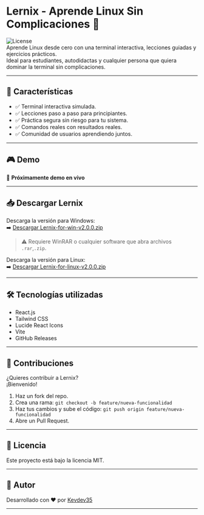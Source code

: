 # Lernix - Aprende Linux Sin Complicaciones 🐧

![License](https://img.shields.io/github/license/Kevdev35/Lernix-Learn-Linux-the-Easy-Way-)  
Aprende Linux desde cero con una terminal interactiva, lecciones guiadas y ejercicios prácticos.  
Ideal para estudiantes, autodidactas y cualquier persona que quiera dominar la terminal sin complicaciones.

---

## 🚀 Características

- ✅ Terminal interactiva simulada.
- ✅ Lecciones paso a paso para principiantes.
- ✅ Práctica segura sin riesgo para tu sistema.
- ✅ Comandos reales con resultados reales.
- ✅ Comunidad de usuarios aprendiendo juntos.

---

## 🎮 Demo

🔗 **Próximamente demo en vivo**

---

## 📥 Descargar Lernix

Descarga la versión para Windows:  
➡️ [Descargar Lernix-for-win-v2.0.0.zip](https://github.com/Kevdev35/Lernix-Learn-Linux-the-Easy-Way-/releases/download/v2.0.0/Lernix-for-win-v2.0.0.zip)

> ⚠️ Requiere WinRAR o cualquier software que abra archivos `.rar`,`.zip`.

Descarga la versión para Linux:  
➡️ [Descargar Lernix-for-linux-v2.0.0.zip](https://github.com/Kevdev35/Lernix-Learn-Linux-the-Easy-Way-/releases/download/v2.0.0/Lernix-for-linux-v2.0.0.zip)


---

## 🛠️ Tecnologías utilizadas

- React.js
- Tailwind CSS
- Lucide React Icons
- Vite
- GitHub Releases

---

## 🤝 Contribuciones

¿Quieres contribuir a Lernix?  
¡Bienvenido!  
1. Haz un fork del repo.
2. Crea una rama: `git checkout -b feature/nueva-funcionalidad`
3. Haz tus cambios y sube el código: `git push origin feature/nueva-funcionalidad`
4. Abre un Pull Request.

---

## 📄 Licencia

Este proyecto está bajo la licencia MIT.

---

## 🙌 Autor

Desarrollado con ❤️ por [Kevdev35](https://github.com/Kevdev35)

---

